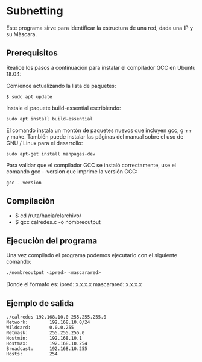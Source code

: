 # Subnetting

Este programa sirve para identificar la estructura de una red, dada una IP y su Màscara.

## Prerequisitos

Realice los pasos a continuación para instalar el compilador GCC en Ubuntu 18.04:

Comience actualizando la lista de paquetes:

 ```
 $ sudo apt update
 ```
 Instale el paquete build-essential escribiendo:
 
 ```
 sudo apt install build-essential
 ```
 
El comando instala un montón de paquetes nuevos que incluyen gcc, g ++ y make.
También puede instalar las páginas del manual sobre el uso de GNU / Linux para el desarrollo:

```
sudo apt-get install manpages-dev
```

Para validar que el compilador GCC se instaló correctamente, use el comando gcc --version que imprime la versión GCC:

 ```
gcc --version
 ```

## Compilaciòn
 * $ cd /ruta/hacia/elarchivo/
 * $ gcc calredes.c -o nombreoutput

## Ejecuciòn del programa
Una vez compilado el programa podemos ejecutarlo con el siguiente comando:

```bash
./nombreoutput <ipred> <mascarared>
```
Donde el formato es:
ipred: x.x.x.x
mascarared: x.x.x.x

## Ejemplo de salida

 ```
 ./calredes 192.168.10.0 255.255.255.0
Network:        192.168.10.0/24
Wildcard:       0.0.0.255
Netmask:        255.255.255.0
Hostmin:        192.168.10.1
Hostmax:        192.168.10.254
Broadcast:      192.168.10.255
Hosts:          254
 ```

